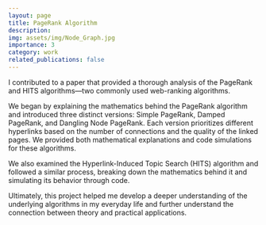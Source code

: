 ```yaml
---
layout: page
title: PageRank Algorithm
description: 
img: assets/img/Node_Graph.jpg
importance: 3
category: work
related_publications: false
---
```


I contributed to a paper that provided a thorough analysis of the PageRank and HITS algorithms—two commonly used web-ranking algorithms.

We began by explaining the mathematics behind the PageRank algorithm and introduced three distinct versions: Simple PageRank, Damped PageRank, and Dangling Node PageRank. Each version prioritizes different hyperlinks based on the number of connections and the quality of the linked pages. We provided both mathematical explanations and code simulations for these algorithms.

We also examined the Hyperlink-Induced Topic Search (HITS) algorithm and followed a similar process, breaking down the mathematics behind it and simulating its behavior through code.

Ultimately, this project helped me develop a deeper understanding of the underlying algorithms in my everyday life and further understand the connection between theory and practical applications.